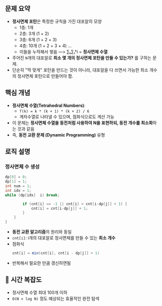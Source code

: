 ## 문제 요약

- **정사면체 포탄**은 특정한 규칙을 가진 대포알의 모양
    - 1층: 1개
    - 2층: 3개 (1 + 2)
    - 3층: 6개 (1 + 2 + 3)
    - 4층: 10개 (1 + 2 + 3 + 4) ...
    - 이들을 누적해서 쌓음 —> ∑ₖ∑₁ᵏi = **정사면체 수열**
- 주어진 `N`개의 대포알로 **최소 몇 개의 정사면체 포탄을 만들 수 있는가?** 를 구하는 문제.
- 단순히 "딱 맞게" 포탄을 만드는 것이 아니라, 대포알을 다 쓰면서 가능한 최소 개수의 정사면체 포탄으로 만들어야 함.

## 핵심 개념

- **정사면체 수열(Tetrahedral Numbers)**:
    - `T(k) = k * (k + 1) * (k + 2) / 6`
    - 계차수열로 나타낼 수 있으며, 점화식으로도 계산 가능
- 이 문제는 **정사면체 수열을 동전처럼 사용하여 N을 표현하되, 동전 개수를 최소화**하는 것과 같음
- 즉, **동전 교환 문제 (Dynamic Programming)** 유형

## 로직 설명

### 정사면체 수 생성

```java
dp[0] = 0;
dp[1] = 1;
int num = 1;
int idx = 1;
while (dp[idx]  i) break;

        if (cnt[i] == -1 || cnt[i] > cnt[i-dp[j]] + 1) {
            cnt[i] = cnt[i-dp[j]] + 1;
        }
    }
}
```

- **동전 교환 알고리즘**의 원리와 동일
- `cnt[i]`: i개의 대포알로 정사면체를 만들 수 있는 **최소 개수**
- 점화식
  ```java
  cnt[i] = min(cnt[i], cnt[i - dp[j]] + 1)
  ```
- 반복해서 필요한 만큼 갱신하면됨

## 📌 시간 복잡도

- 정사면체 수열 최대 100개 이하
- `O(N × log N)` 정도 예상되는 효율적인 완전 탐색